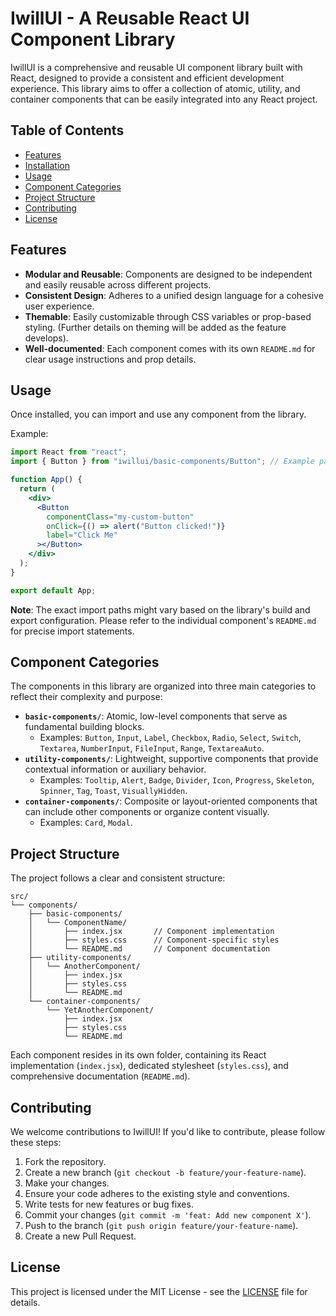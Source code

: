 # IwillUI - A Reusable React UI Component Library

IwillUI is a comprehensive and reusable UI component library built with React, designed to provide a consistent and efficient development experience. This library aims to offer a collection of atomic, utility, and container components that can be easily integrated into any React project.

## Table of Contents

- [Features](#features)
- [Installation](#installation)
- [Usage](#usage)
- [Component Categories](#component-categories)
- [Project Structure](#project-structure)
- [Contributing](#contributing)
- [License](#license)

## Features

- **Modular and Reusable**: Components are designed to be independent and easily reusable across different projects.
- **Consistent Design**: Adheres to a unified design language for a cohesive user experience.
- **Themable**: Easily customizable through CSS variables or prop-based styling. (Further details on theming will be added as the feature develops).
- **Well-documented**: Each component comes with its own `README.md` for clear usage instructions and prop details.

## Usage

Once installed, you can import and use any component from the library.

Example:

```jsx
import React from "react";
import { Button } from "iwillui/basic-components/Button"; // Example path, adjust as per actual export

function App() {
  return (
    <div>
      <Button
        componentClass="my-custom-button"
        onClick={() => alert("Button clicked!")}
        label="Click Me"
      ></Button>
    </div>
  );
}

export default App;
```

**Note**: The exact import paths might vary based on the library's build and export configuration. Please refer to the individual component's `README.md` for precise import statements.

## Component Categories

The components in this library are organized into three main categories to reflect their complexity and purpose:

- **`basic-components/`**: Atomic, low-level components that serve as fundamental building blocks.
  - Examples: `Button`, `Input`, `Label`, `Checkbox`, `Radio`, `Select`, `Switch`, `Textarea`, `NumberInput`, `FileInput`, `Range`, `TextareaAuto`.
- **`utility-components/`**: Lightweight, supportive components that provide contextual information or auxiliary behavior.
  - Examples: `Tooltip`, `Alert`, `Badge`, `Divider`, `Icon`, `Progress`, `Skeleton`, `Spinner`, `Tag`, `Toast`, `VisuallyHidden`.
- **`container-components/`**: Composite or layout-oriented components that can include other components or organize content visually.
  - Examples: `Card`, `Modal`.

## Project Structure

The project follows a clear and consistent structure:

```
src/
└── components/
    ├── basic-components/
    │   └── ComponentName/
    │       ├── index.jsx       // Component implementation
    │       ├── styles.css      // Component-specific styles
    │       └── README.md       // Component documentation
    ├── utility-components/
    │   └── AnotherComponent/
    │       ├── index.jsx
    │       ├── styles.css
    │       └── README.md
    └── container-components/
        └── YetAnotherComponent/
            ├── index.jsx
            ├── styles.css
            └── README.md
```

Each component resides in its own folder, containing its React implementation (`index.jsx`), dedicated stylesheet (`styles.css`), and comprehensive documentation (`README.md`).

## Contributing

We welcome contributions to IwillUI! If you'd like to contribute, please follow these steps:

1.  Fork the repository.
2.  Create a new branch (`git checkout -b feature/your-feature-name`).
3.  Make your changes.
4.  Ensure your code adheres to the existing style and conventions.
5.  Write tests for new features or bug fixes.
6.  Commit your changes (`git commit -m 'feat: Add new component X'`).
7.  Push to the branch (`git push origin feature/your-feature-name`).
8.  Create a new Pull Request.

## License

This project is licensed under the MIT License - see the [LICENSE](LICENSE) file for details.
